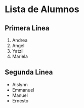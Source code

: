 # Lista de Alumnos

## Primera Línea
1. Andrea
2. Angel
3. Yatzil
4. Mariela

## Segunda Linea

- Aislynn
- Emmanuel
- Manuel
- Ernesto